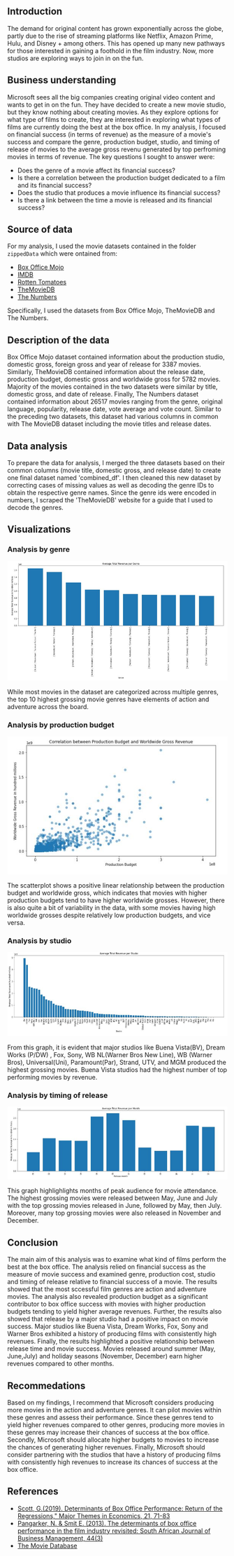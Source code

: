 ## Introduction

The demand for original content has grown exponentially across the globe, partly due to the rise of streaming platforms like Netflix, Amazon Prime, Hulu, and Disney + among others. This has opened up many new pathways for those interested in gaining a foothold in the film industry. Now, more studios are exploring ways to join in on the fun.

## Business understanding

Microsoft sees all the big companies creating original video content and wants to get in on the fun. They have decided to create a new movie studio, but they know nothing about creating movies. As they explore options for what type of films to create, they are interested in exploring what types of films are currently doing the best at the box office. In my analysis, I focused on financial success (in terms of revenue) as the measure of a movie's success and compare the genre, production budget, studio, and timing of release of movies to the average gross revenu generated by top perfroming movies in terms of revenue. The key questions I sought to answer were:

* Does the genre of a movie affect its financial success?
* Is there a correlation between the production budget dedicated to a film and its financial success?
* Does the studio that produces a movie influence its financial success?
* Is there a link between the time a movie is released and its financial success?

## Source of data
For my analysis, I used the movie datasets contained in the folder `zippedData` which were ontained from:

* [Box Office Mojo](https://www.boxofficemojo.com/)
* [IMDB](https://www.imdb.com/)
* [Rotten Tomatoes](https://www.rottentomatoes.com/)
* [TheMovieDB](https://www.themoviedb.org/)
* [The Numbers](https://www.the-numbers.com/)

Specifically, I used the datasets from Box Office Mojo, TheMovieDB and The Numbers.

## Description of the data

Box Office Mojo dataset contained information about the production studio, domestic gross, foreign gross and year of release for 3387 movies. Similarly, TheMovieDB contained information about the release date, production budget, domestic gross and worldwide gross for 5782 movies. Majority of the movies contained in the two datasets were similar by title, domestic gross, and date of release.
Finally, The Numbers dataset contained information about 26517 movies ranging from the genre, original language, popularity, release date, vote average and vote count. Similar to the preceding two datasets, this dataset had various columns in common with The MovieDB dataset including the movie titles and release dates.

## Data analysis

To prepare the data for analysis, I merged the three datasets based on their common columns (movie title, domestic gross, and release date) to create one final dataset named 'combined_df'. I then cleaned this new dataset by correcting cases of missing values as well as decoding the genre IDs to obtain the respective genre names. Since the genre ids were encoded in numbers, I scraped the 'TheMovieDB' website for a guide that I used to decode the genres.

## Visualizations

### Analysis by genre
![genre](https://github.com/NazraJN/dsc-phase-1-project/blob/master/analysis%20by%20genre.JPG)

While most movies in the dataset are categorized across multiple genres, the top 10 highest grossing movie genres have elements of action and adventure across the board.

### Analysis by production budget
![budget](https://github.com/NazraJN/dsc-phase-1-project/blob/master/analysis%20by%20production%20budget.JPG)

The scatterplot shows a positive linear relationship between the production budget and worldwide gross, which indicates that movies with higher production budgets tend to have higher worldwide grosses. However, there is also quite a bit of variability in the data, with some movies having high worldwide grosses despite relatively low production budgets, and vice versa.

### Analysis by studio
![studio](https://github.com/NazraJN/dsc-phase-1-project/blob/master/analysis%20by%20studio.JPG)

From this graph, it is evident that major studios like Buena Vista(BV), Dream Works (P/DW) , Fox, Sony, WB NL(Warner Bros New Line), WB (Warner Bros), Universal(Uni), Paramount(Par), Strand, UTV, and MGM produced the highest grossing movies. Buena Vista studios had the highest number of top performing movies by revenue.

### Analysis by timing of release
![release](https://github.com/NazraJN/dsc-phase-1-project/blob/master/analysis%20by%20release.JPG)

This graph highlighlights months of peak audience for movie attendance. The highest grossing movies were released between May, June and July with the top grossing movies released in June, followed by May, then July. Moreover, many top grossing movies were also released in November and December.

## Conclusion
The main aim of this analysis was to examine what kind of films perform the best at the box office. The analysis relied on financial success as the measure of movie success and examined genre, production cost, studio and timing of release relative to financial success of a movie. The results showed that the most sccessful film genres are action and adventure movies. The analysis also revealed production budget as a significant contributor to box office success with movies with higher production budgets tending to yield higher average revenues. Further, the results also showed that release by a major studio had a positive impact on movie success. Major studios like Buena Vista, Dream Works, Fox, Sony and Warner Bros exhibited a history of producing films with consistently high revenues. Finally, the results highlighted a positive relationship between release time and movie success. Movies released around summer (May, June,July) and holiday seasons (November, December) earn higher revenues compared to other months.

## Recommedations 
Based on my findings, I recommend that Microsoft considers producing more movies in the action and adventure genres. It can pilot movies within these genres and assess their performance. Since these genres tend to yield higher revenues compared to other genres, producing more movies in these genres may increase their chances of success at the box office. Secondly, Microsoft should allocate higher budgets to movies to increase the chances of generating higher revenues. Finally, Microsoft should consider partnering with the studios that have a history of producing films with consistently high revenues to increase its chances of success at the box office.

## References
* [Scott, G.(2019). Determinants of Box Office Performance: Return of the Regressions," Major Themes
in Economics, 21, 71-83](https://scholarworks.uni.edu/cgi/viewcontent.cgi?article=1143&context=mtie)
* [Pangarker, N. & Smit E. (2013). The determinants of box office performance in the film industry revisited: South African Journal of Business Management, 44(3)](https://www.researchgate.net/publication/281730174_The_determinants_of_box_office_performance_in_the_film_industry_revisited)
* [The Movie Database](https://www.themoviedb.org/talk/5daf6eb0ae36680011d7e6ee)

